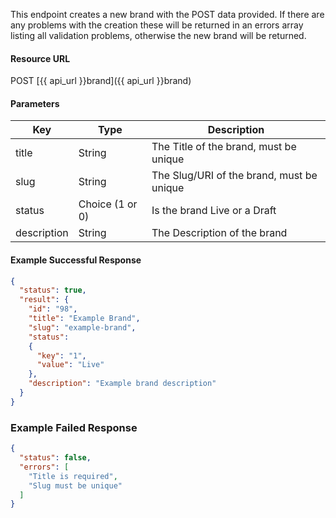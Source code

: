 This endpoint creates a new brand with the POST data provided. If there are any problems with the creation these will be returned in an errors array listing all validation problems, otherwise the new brand will be returned.


#### Resource URL
POST [{{ api_url }}brand]({{ api_url }}brand)


#### Parameters
Key | Type | Description
--- | ---- | -----------
title | String | The Title of the brand, must be unique
slug | String | The Slug/URI of the brand, must be unique
status | Choice (1 or 0) | Is the brand Live or a Draft
description | String | The Description of the brand

<!--code-->
#### Example Successful Response
``` json
{
  "status": true,
  "result": {
    "id": "98",
    "title": "Example Brand",
    "slug": "example-brand",
    "status":
    {
      "key": "1",
      "value": "Live"
    },
    "description": "Example brand description"
  }
}
```


### Example Failed Response
``` json
{
  "status": false,
  "errors": [
    "Title is required",
    "Slug must be unique"
  ]
}
```
<!--/code-->